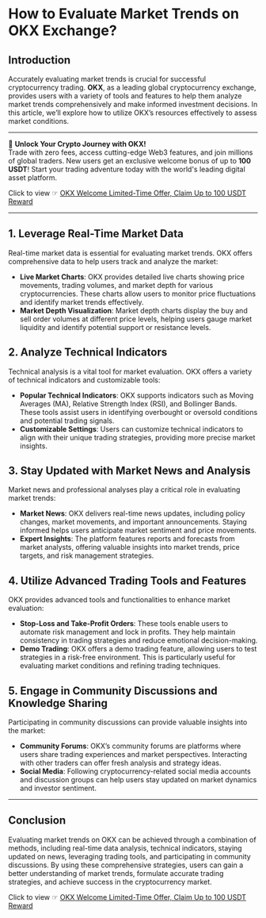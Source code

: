 # How to Evaluate Market Trends on OKX Exchange?

## Introduction

Accurately evaluating market trends is crucial for successful cryptocurrency trading. **OKX**, as a leading global cryptocurrency exchange, provides users with a variety of tools and features to help them analyze market trends comprehensively and make informed investment decisions. In this article, we’ll explore how to utilize OKX’s resources effectively to assess market conditions.

---

🚀 **Unlock Your Crypto Journey with OKX!**  
Trade with zero fees, access cutting-edge Web3 features, and join millions of global traders. New users get an exclusive welcome bonus of up to **100 USDT**! Start your trading adventure today with the world's leading digital asset platform.  

Click to view ☞ [OKX Welcome Limited-Time Offer, Claim Up to 100 USDT Reward](https://bit.ly/OKXe)

---

## 1. Leverage Real-Time Market Data

Real-time market data is essential for evaluating market trends. OKX offers comprehensive data to help users track and analyze the market:

- **Live Market Charts**: OKX provides detailed live charts showing price movements, trading volumes, and market depth for various cryptocurrencies. These charts allow users to monitor price fluctuations and identify market trends effectively.
- **Market Depth Visualization**: Market depth charts display the buy and sell order volumes at different price levels, helping users gauge market liquidity and identify potential support or resistance levels.

## 2. Analyze Technical Indicators

Technical analysis is a vital tool for market evaluation. OKX offers a variety of technical indicators and customizable tools:

- **Popular Technical Indicators**: OKX supports indicators such as Moving Averages (MA), Relative Strength Index (RSI), and Bollinger Bands. These tools assist users in identifying overbought or oversold conditions and potential trading signals.
- **Customizable Settings**: Users can customize technical indicators to align with their unique trading strategies, providing more precise market insights.

## 3. Stay Updated with Market News and Analysis

Market news and professional analyses play a critical role in evaluating market trends:

- **Market News**: OKX delivers real-time news updates, including policy changes, market movements, and important announcements. Staying informed helps users anticipate market sentiment and price movements.
- **Expert Insights**: The platform features reports and forecasts from market analysts, offering valuable insights into market trends, price targets, and risk management strategies.

## 4. Utilize Advanced Trading Tools and Features

OKX provides advanced tools and functionalities to enhance market evaluation:

- **Stop-Loss and Take-Profit Orders**: These tools enable users to automate risk management and lock in profits. They help maintain consistency in trading strategies and reduce emotional decision-making.
- **Demo Trading**: OKX offers a demo trading feature, allowing users to test strategies in a risk-free environment. This is particularly useful for evaluating market conditions and refining trading techniques.

## 5. Engage in Community Discussions and Knowledge Sharing

Participating in community discussions can provide valuable insights into the market:

- **Community Forums**: OKX’s community forums are platforms where users share trading experiences and market perspectives. Interacting with other traders can offer fresh analysis and strategy ideas.
- **Social Media**: Following cryptocurrency-related social media accounts and discussion groups can help users stay updated on market dynamics and investor sentiment.

---

## Conclusion

Evaluating market trends on OKX can be achieved through a combination of methods, including real-time data analysis, technical indicators, staying updated on news, leveraging trading tools, and participating in community discussions. By using these comprehensive strategies, users can gain a better understanding of market trends, formulate accurate trading strategies, and achieve success in the cryptocurrency market.

Click to view ☞ [OKX Welcome Limited-Time Offer, Claim Up to 100 USDT Reward](https://bit.ly/OKXe)
